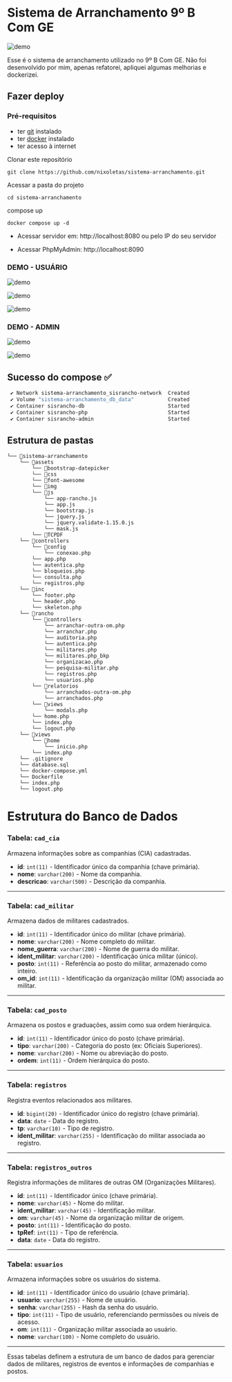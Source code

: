 # Sistema de Arranchamento 9º B Com GE

![demo](demo/image3.png)

Esse é o sistema de arranchamento utilizado no 9º B Com GE. Não foi desenvolvido por mim, apenas refatorei, apliquei algumas melhorias e dockerizei.

## Fazer deploy

### Pré-requisitos
- ter [git](https://git-scm.com/downloads) instalado
- ter [docker](https://docs.docker.com/engine/install/) instalado
- ter acesso à internet

Clonar este repositório
```
git clone https://github.com/nixoletas/sistema-arranchamento.git
```

Acessar a pasta do projeto
```
cd sistema-arranchamento
```

compose up 
```
docker compose up -d
```
- Acessar servidor em: http://localhost:8080 ou pelo IP do seu servidor

- Acessar PhpMyAdmin: http://localhost:8090

### DEMO - USUÁRIO

![demo](demo/image.png)

![demo](demo/image2.png)

![demo](demo/image3.png)

### DEMO - ADMIN

![demo](demo/image4.png)

![demo](demo/image5.png)

## Sucesso do compose ✅
```bash
 ✔ Network sistema-arranchamento_sisrancho-network  Created                                                                                                     0.1s 
 ✔ Volume "sistema-arranchamento_db_data"           Created                                                                                                     0.0s 
 ✔ Container sisrancho-db                           Started                                                                                                     0.9s 
 ✔ Container sisrancho-php                          Started                                                                                                     0.9s 
 ✔ Container sisrancho-admin                        Started
 ```

 ## Estrutura de pastas

```
└── 📁sistema-arranchamento
    └── 📁assets
        └── 📁bootstrap-datepicker
        └── 📁css
        └── 📁font-awesome
        └── 📁img
        └── 📁js
            └── app-rancho.js
            └── app.js
            └── bootstrap.js
            └── jquery.js
            └── jquery.validate-1.15.0.js
            └── mask.js
        └── 📁TCPDF
    └── 📁controllers
        └── 📁config
            └── conexao.php
        └── app.php
        └── autentica.php
        └── bloqueios.php
        └── consulta.php
        └── registros.php
    └── 📁inc
        └── footer.php
        └── header.php
        └── skeleton.php
    └── 📁rancho
        └── 📁controllers
            └── arranchar-outra-om.php
            └── arranchar.php
            └── auditoria.php
            └── autentica.php
            └── militares.php
            └── militares.php_bkp
            └── organizacao.php
            └── pesquisa-militar.php
            └── registros.php
            └── usuarios.php
        └── 📁relatorios
            └── arranchados-outra-om.php
            └── arranchados.php
        └── 📁views
            └── modals.php
        └── home.php
        └── index.php
        └── logout.php
    └── 📁views
        └── 📁home
            └── inicio.php
        └── index.php
    └── .gitignore
    └── database.sql
    └── docker-compose.yml
    └── Dockerfile
    └── index.php
    └── logout.php
```



# Estrutura do Banco de Dados

### Tabela: `cad_cia`

Armazena informações sobre as companhias (CIA) cadastradas.

- **id**: `int(11)` - Identificador único da companhia (chave primária).
- **nome**: `varchar(200)` - Nome da companhia.
- **descricao**: `varchar(500)` - Descrição da companhia.

---

### Tabela: `cad_militar`

Armazena dados de militares cadastrados.

- **id**: `int(11)` - Identificador único do militar (chave primária).
- **nome**: `varchar(200)` - Nome completo do militar.
- **nome_guerra**: `varchar(200)` - Nome de guerra do militar.
- **ident_militar**: `varchar(200)` - Identificação única militar (único).
- **posto**: `int(11)` - Referência ao posto do militar, armazenado como inteiro.
- **om_id**: `int(11)` - Identificação da organização militar (OM) associada ao militar.

---

### Tabela: `cad_posto`

Armazena os postos e graduações, assim como sua ordem hierárquica.

- **id**: `int(11)` - Identificador único do posto (chave primária).
- **tipo**: `varchar(200)` - Categoria do posto (ex: Oficiais Superiores).
- **nome**: `varchar(200)` - Nome ou abreviação do posto.
- **ordem**: `int(11)` - Ordem hierárquica do posto.

---

### Tabela: `registros`

Registra eventos relacionados aos militares.

- **id**: `bigint(20)` - Identificador único do registro (chave primária).
- **data**: `date` - Data do registro.
- **tp**: `varchar(10)` - Tipo de registro.
- **ident_militar**: `varchar(255)` - Identificação do militar associada ao registro.

---

### Tabela: `registros_outros`

Registra informações de militares de outras OM (Organizações Militares).

- **id**: `int(11)` - Identificador único (chave primária).
- **nome**: `varchar(45)` - Nome do militar.
- **ident_militar**: `varchar(45)` - Identificação militar.
- **om**: `varchar(45)` - Nome da organização militar de origem.
- **posto**: `int(11)` - Identificação do posto.
- **tpRef**: `int(11)` - Tipo de referência.
- **data**: `date` - Data do registro.

---

### Tabela: `usuarios`

Armazena informações sobre os usuários do sistema.

- **id**: `int(11)` - Identificador único do usuário (chave primária).
- **usuario**: `varchar(255)` - Nome de usuário.
- **senha**: `varchar(255)` - Hash da senha do usuário.
- **tipo**: `int(11)` - Tipo de usuário, referenciando permissões ou níveis de acesso.
- **om**: `int(11)` - Organização militar associada ao usuário.
- **nome**: `varchar(100)` - Nome completo do usuário.

--- 

Essas tabelas definem a estrutura de um banco de dados para gerenciar dados de militares, registros de eventos e informações de companhias e postos.
